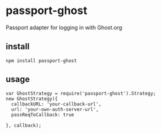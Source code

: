 # passport-ghost
Passport adapter for logging in with Ghost.org


## install
```
npm install passport-ghost
```

## usage

```
var GhostStrategy = require('passport-ghost').Strategy;
new GhostStrategy({
  callbackURL: 'your-callback-url',
  url: 'your-own-auth-server-url',
  passReqToCallback: true

}, callback);
```